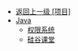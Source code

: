- [返回上一级 [项目]](typora笔记/项目/)
- [Java](typora笔记/项目/Java/)
  - [权限系统](typora笔记/项目/Java/权限系统.md)
  - [硅谷课堂](typora笔记/项目/Java/硅谷课堂.md)
